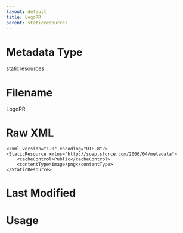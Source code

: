 ```yaml
---
layout: default
title: LogoRR
parent: staticresources
---
```

# Metadata Type
staticresources


# Filename 
LogoRR


# Raw XML
```
<?xml version="1.0" encoding="UTF-8"?>
<StaticResource xmlns="http://soap.sforce.com/2006/04/metadata">
    <cacheControl>Public</cacheControl>
    <contentType>image/png</contentType>
</StaticResource>
```


# Last Modified


# Usage
